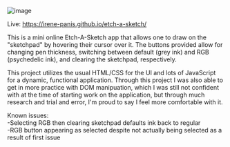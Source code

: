 ![image](https://user-images.githubusercontent.com/65985104/213064767-a7c25155-121e-45bc-86e4-8f5cf9990247.png)

Live: https://irene-panis.github.io/etch-a-sketch/<br/>

This is a mini online Etch-A-Sketch app that allows one to draw on the "sketchpad" by hovering their cursor over it. The buttons provided allow for changing pen thickness, switching between default (grey ink) and RGB (psychedelic ink), and clearing the sketchpad, respectively.<br/>

This project utilizes the usual HTML/CSS for the UI and lots of JavaScript for a dynamic, functional application. Through this project I was also able to get in more practice with DOM manipuation, which I was still not confident with at the time of starting work on the application, but through much research and trial and error, I'm proud to say I feel more comfortable with it.<br/>

Known issues: <br/>
-Selecting RGB then clearing sketchpad defaults ink back to regular <br/>
-RGB button appearing as selected despite not actually being selected as a result of first issue <br/>
